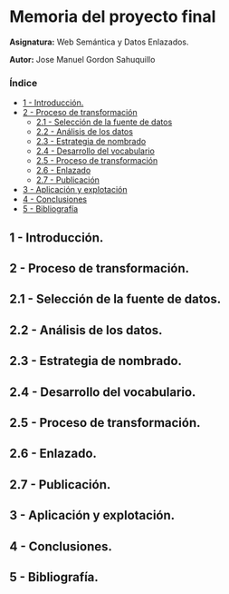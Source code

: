 # Memoria del proyecto final

**Asignatura:** Web Semántica y Datos Enlazados.

**Autor:** Jose Manuel Gordon Sahuquillo

### Índice
* [1 - Introducción.](#1---introducción)
* [2 - Proceso de transformación](#2---proceso-de-transformación)
  * [2.1 - Selección de la fuente de datos](#21---selección-de-la-fuente-de-datos)
  * [2.2 - Análisis de los datos](#22---análisis-de-los-datos)
  * [2.3 - Estrategia de nombrado](#23---estrategia-de-nombrado)
  * [2.4 - Desarrollo del vocabulario](#24---desarrollo-del-vocabulario)
  * [2.5 - Proceso de transformación](#25---proceso-de-transformación)
  * [2.6 - Enlazado](#26---enlazado)
  * [2.7 - Publicación](#27---publicación)
* [3 - Aplicación y explotación](#3---aplicación-y-explotación)
* [4 - Conclusiones](#4---conclusiones)
* [5 - Bibliografía](#5---bibliografía)

  



## 1 - Introducción.

## 2 - Proceso de transformación.

## 2.1 - Selección de la fuente de datos.

## 2.2 - Análisis de los datos.

## 2.3 - Estrategia de nombrado.

## 2.4 - Desarrollo del vocabulario.

## 2.5 - Proceso de transformación.

## 2.6 - Enlazado.

## 2.7 - Publicación.

## 3 - Aplicación y explotación.

## 4 - Conclusiones.

## 5 - Bibliografía.
